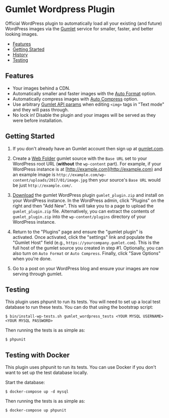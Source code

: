 Gumlet Wordpress Plugin
=======================

Official WordPress plugin to automatically load all your existing (and future) WordPress images via the [Gumlet](https://www.gumlet.com/) service for smaller, faster, and better looking images.

* [Features](#features)
* [Getting Started](#getting-started)
* [History](#history)
* [Testing](#testing)

<a name="features"></a>
Features
--------

* Your images behind a CDN.
* Automatically smaller and faster images with the [Auto Format](https://docs.gumlet.com/developers/api-reference#format) option.
* Automatically compress images with [Auto Compress](https://docs.gumlet.com/developers/api-reference#compress) option.
* Use arbitrary [Gumlet API params](https://docs.gumlet.com/developers/api-reference) when editing `<img>` tags in "Text mode" and they will pass through.
* No lock in! Disable the plugin and your images will be served as they were before installation.

Getting Started
---------------

1. If you don't already have an Gumlet account then sign up at [gumlet.com](https://www.gumlet.com).

2. Create a [Web Folder](https://docs.gumlet.com/getting-started/setup-image-source#web-folders) gumlet source with the `Base URL` set to your WordPress root URL (__without__ the `wp-content` part). For example, if your WordPress instance is at [http://example.com](http://example.com) and an example image is `http://example.com/wp-content/uploads/2017/01/image.jpg` then your source's `Base URL` would be just `http://example.com/`.

3. [Download](https://github.com/gumlet/wordpress-plugin/releases) the gumlet WordPress plugin `gumlet_plugin.zip` and install on your WordPress instance. In the WordPress admin, click "Plugins" on the right and then "Add New". This will take you to a page to upload the `gumlet_plugin.zip` file. Alternatively, you can extract the contents of `gumlet_plugin.zip` into the `wp-content/plugins` directory of your WordPress instance.

4. Return to the "Plugins" page and ensure the "gumlet plugin" is activated. Once activated, click the "settings" link and populate the "Gumlet Host" field (e.g., `https://yourcompany.gumlet.com`). This is the full host of the gumlet source you created in step #1. Optionally, you can also turn on `Auto Format` or `Auto Compress`. Finally, click "Save Options" when you're done.

5. Go to a post on your WordPress blog and ensure your images are now serving through gumlet.

Testing
-------

This plugin uses phpunit to run its tests. You will need to set up a local test database to run these tests. You can do that using the bootstrap script:

```
$ bin/install-wp-tests.sh gumlet_wordpress_tests <YOUR MYSQL USERNAME> <YOUR MYSQL PASSWORD>
```

Then running the tests is as simple as:

```
$ phpunit
```

Testing with Docker
-------

This plugin uses phpunit to run its tests. You can use Docker if you don't want to set up the test database locally.

Start the database:
```
$ docker-compose up -d mysql
```

Then running the tests is as simple as:
```
$ docker-compose up phpunit
```
